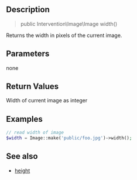 ## Description

> public Intervention\Image\Image width()

Returns the width in pixels of the current image.

## Parameters

none

## Return Values
Width of current image as integer

## Examples

```php
// read width of image
$width = Image::make('public/foo.jpg')->width();
```


## See also

- [height](/api/height)

